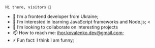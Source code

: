     Hi there, visitors 👋

- 🔭 I’m a frontend developer from Ukraine;  
- 🌱 I’m interested in learning JavaScript frameworks and Node.js; <
- 👀 I’m looking to collaborate on interesting projects
- 📫 How to reach me: ihor.kovalenko.dev@gmail.com;
- ⚡ Fun fact: I think I am funny;

